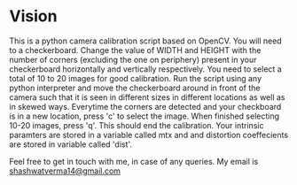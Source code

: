 # Vision

This is a python camera calibration script based on OpenCV. You will need to a checkerboard. Change the value of WIDTH and HEIGHT with the number of corners (excluding the one on periphery) present in your checkerboard horizontally and vertically respectively. You need to select a total of 10 to 20 images for good calibration. Run the script using any python interpreter and move the checkerboard around in front of the camera such that it is seen in different sizes in different locations as well as in skewed ways. Everytime the corners are detected and your checkboard is in a new location, press 'c' to select the image. When finished selecting 10-20 images, press 'q'. This should end the calibration. Your intrinsic paramters are stored in a variable called mtx and and distortion coeffecients are stored in variable called  'dist'. 

Feel free to get in touch with me, in case of any queries. My email is shashwatverma14@gmail.com
